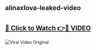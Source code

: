 ## alinaxlova-leaked-video 

# <h2><a href="http://freeplayer.one?title=alinaxlova-leaked-video&ref=21J">🔗 Click to Watch 👉🔴 VIDEO</a></h2>

<a href="http://freeplayer.one?title=alinaxlova-leaked-video&ref=21J" rel="nofollow" data-target="animated-image.originalLink"><img src="https://i.ibb.co.com/xMMVF88/686577567.gif" alt="Viral Video Original" style="max-width: 100%; display: inline-block;" data-target="animated-image.originalImage"></a>

